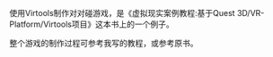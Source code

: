 使用Virtools制作对对碰游戏，是《虚拟现实案例教程:基于Quest 3D/VR-Platform/Virtools项目》这本书上的一个例子。

整个游戏的制作过程可参考我写的教程，或参考原书。
